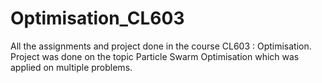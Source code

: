 # Optimisation_CL603

All the assignments and project done in the course CL603 : Optimisation. Project was done on the topic Particle Swarm Optimisation which was applied on multiple problems.
